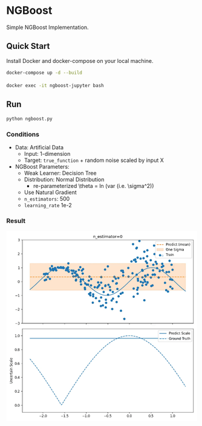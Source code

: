 # NGBoost

Simple NGBoost Implementation.

## Quick Start

Install Docker and docker-compose on your local machine.

```bash
docker-compose up -d --build

docker exec -it ngboost-jupyter bash
```

## Run

```bash
python ngboost.py
```

### Conditions

* Data: Artificial Data
    * Input: 1-dimension
    * Target: `true_function` + random noise scaled by input X
* NGBoost Parameters:
    * Weak Learner: Decision Tree
    * Distribution: Normal Distribution
        * re-parameterized \theta = ln (var (i.e. \sigma^2))
    * Use Natural Gradient 
    * `n_estimators`: 500
    * `learning_rate` 1e-2

### Result

![](./results/result.gif)